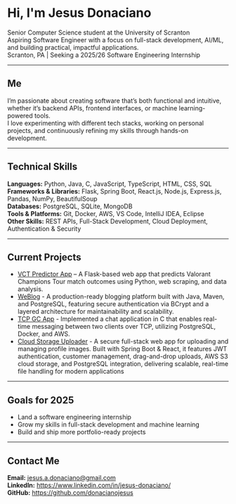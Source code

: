 # Hi, I'm Jesus Donaciano
Senior Computer Science student at the University of Scranton  
Aspiring Software Engineer with a focus on full-stack development, AI/ML, and building practical, impactful applications.  
Scranton, PA | Seeking a 2025/26 Software Engineering Internship  

---

## Me
I’m passionate about creating software that’s both functional and intuitive, whether it’s backend APIs, frontend interfaces, or machine learning-powered tools.  
I love experimenting with different tech stacks, working on personal projects, and continuously refining my skills through hands-on development.  

---

## Technical Skills
**Languages:** Python, Java, C, JavaScript, TypeScript, HTML, CSS, SQL  
**Frameworks & Libraries:** Flask, Spring Boot, React.js, Node.js, Express.js, Pandas, NumPy, BeautifulSoup   
**Databases:** PostgreSQL, SQLite, MongoDB  
**Tools & Platforms:** Git, Docker, AWS, VS Code, IntelliJ IDEA, Eclipse   
**Other Skills:** REST APIs, Full-Stack Development, Cloud Deployment, Authentication & Security    

---

## Current Projects

- [VCT Predictor App](https://github.com/donacianojesus/VCTPredictorAPP) – A Flask-based web app that predicts Valorant Champions Tour match outcomes using Python, web scraping, and data analysis.  
- [WeBlog](https://github.com/donacianojesus/WeBlog) - A production-ready blogging platform built with Java, Maven, and PostgreSQL, featuring secure authentication via BCrypt and a layered architecture for maintainability and scalability.
- [TCP GC App](https://github.com/donacianojesus/client_server_gc) - Implemented a chat application in C that enables real-time messaging between two clients over TCP, utilizing PostgreSQL, Docker, and AWS.
- [Cloud Storage Uploader](https://github.com/donacianojesus/File-Upload-Application) - A secure full-stack web app for uploading and managing profile images. Built with Spring Boot & React, it features JWT authentication, customer management, drag-and-drop uploads, AWS S3 cloud storage, and PostgreSQL integration, delivering scalable, real-time file handling for modern applications
---

## Goals for 2025
- Land a software engineering internship  
- Grow my skills in full-stack development and machine learning  
- Build and ship more portfolio-ready projects  

---

## Contact Me
**Email:** jesus.a.donaciano@gmail.com  
**LinkedIn:** https://www.linkedin.com/in/jesus-donaciano/   
**GitHub:** https://github.com/donacianojesus
